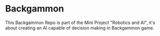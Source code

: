 # Backgammon
This Backgammon Repo is part of the Mini Project "Robotics and AI", it's about creating an AI capable of decision making in Backgammon game.
